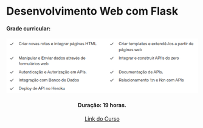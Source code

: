 # Desenvolvimento Web com Flask

#### Grade curricular:
<div align = "center">
  <img src = "Complementos/grade.png" alt = "Grade Curricular"/>

#### Duração: 19 horas.

  <a href="https://www.udemy.com/course/desenvolvimento-web-com-flask/" target="_blank">Link do Curso</a>
</div>
